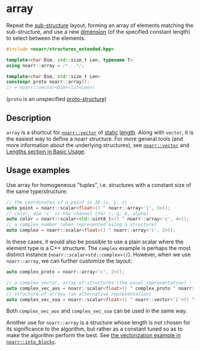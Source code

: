 # array

Repeat the [sub-structure](../Glossary.md#sub-structure) layout, forming an array of elements matching the sub-structure,
and use a new [dimension](../Glossary.md#dimension) (of the specified constant length) to select between the elements.

```hpp
#include <noarr/structures_extended.hpp>

template<char Dim, std::size_t Len, typename T>
using noarr::array = /*...*/;

template<char Dim, std::size_t Len>
constexpr proto noarr::array();
// = noarr::vector<Dim>(lit<Len>)
```

(`proto` is an unspecified [proto-structure](../Glossary.md#proto-structure))


## Description

`array` is a shortcut for [`noarr::vector`](vector.md) of [static](../Glossary.md#static-value) [length](../Glossary.md#length).
Along with `vector`, it is the easiest way to define a noarr structure.
For more general tools (and more information about the underlying structures),
see [`noarr::vector`](vector.md) and [Lengths section in Basic Usage](../BasicUsage.md#lengths).


## Usage examples

Use array for homogeneous "tuples", i.e. structures with a constant size of the same type/structure:

```cpp
// the coordinates of a point in 3D (x, y, z)
auto point = noarr::scalar<float>() ^ noarr::array<'i', 3>();
// color, dim 'c' is the channel (for r, g, b, alpha)
auto color = noarr::scalar<std::uint8_t>() ^ noarr::array<'c', 4>();
// a complex number (when represented using a structure)
auto complex = noarr::scalar<float>() ^ noarr::array<'c', 2>();
```

In these cases, it would also be possible to use a plain scalar where the element type is a C++ structure.
The `complex` example is perhaps the most distinct instance (`noarr::scalar<std::complex>()`).
However, when we use `noarr::array`, we can further customize the layout:

```cpp
auto complex_proto = noarr::array<'c', 2>();

// a complex vector, array-of-structures (the usual representation)
auto complex_vec_aos = noarr::scalar<float>() ^ complex_proto ^ noarr::vector<'i'>();
// structure-of-arrays (an alternative representation)
auto complex_vec_soa = noarr::scalar<float>() ^ noarr::vector<'i'>() ^ complex_proto;
```

Both `complex_vec_aos` and `complex_vec_soa` can be used in the same way.

Another use for `noarr::array` is a structure whose length is not chosen for its significance to the algorithm,
but rather as a constant tuned so as to make the algorithm perform the best.
See [the vectorization example in `noarr::into_blocks`](into_blocks.md#parallelization).

